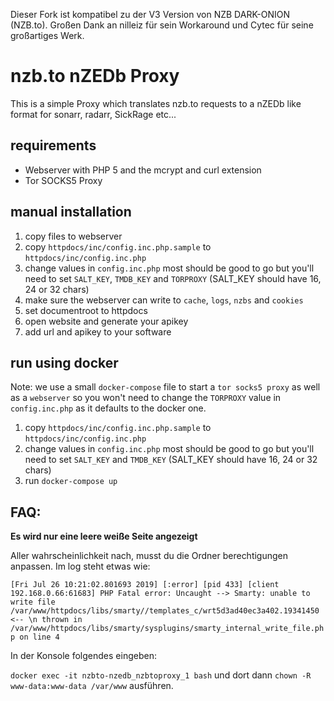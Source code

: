 Dieser Fork ist kompatibel zu der V3 Version von NZB DARK-ONION (NZB.to). Großen Dank an nilleiz für sein Workaround und Cytec für seine großartiges Werk.



# nzb.to nZEDb Proxy

This is a simple Proxy which translates nzb.to requests to a nZEDb like format for sonarr, radarr, SickRage etc...


## requirements

- Webserver with PHP 5 and the mcrypt and curl extension
- Tor SOCKS5 Proxy

## manual installation

1. copy files to webserver
2. copy `httpdocs/inc/config.inc.php.sample` to `httpdocs/inc/config.inc.php`
3. change values in `config.inc.php` most should be good to go but you'll need to set `SALT_KEY`, `TMDB_KEY` and `TORPROXY` (SALT_KEY should have 16, 24 or 32 chars)
4. make sure the webserver can write to `cache`, `logs`, `nzbs` and `cookies`
5. set documentroot to httpdocs
6. open website and generate your apikey
7. add url and apikey to your software

## run using docker

Note: we use a small `docker-compose` file to start a `tor socks5 proxy` as well as a `webserver` so you won't need to change the `TORPROXY` value in `config.inc.php` as it defaults to the docker one.

1. copy `httpdocs/inc/config.inc.php.sample` to `httpdocs/inc/config.inc.php`
2. change values in `config.inc.php` most should be good to go but you'll need to set `SALT_KEY` and `TMDB_KEY` (SALT_KEY should have 16, 24 or 32 chars)
3. run `docker-compose up`


## FAQ:

**Es wird nur eine leere weiße Seite angezeigt**

Aller wahrscheinlichkeit nach, musst du die Ordner berechtigungen anpassen.
Im log steht etwas wie: 

```[Fri Jul 26 10:21:02.801693 2019] [:error] [pid 433] [client 192.168.0.66:61683] PHP Fatal error: Uncaught --> Smarty: unable to write file /var/www/httpdocs/libs/smarty//templates_c/wrt5d3ad40ec3a402.19341450 <-- \n thrown in /var/www/httpdocs/libs/smarty/sysplugins/smarty_internal_write_file.php on line 4```

In der Konsole folgendes eingeben:

`docker exec -it nzbto-nzedb_nzbtoproxy_1 bash` und dort dann `chown -R www-data:www-data /var/www` ausführen.
